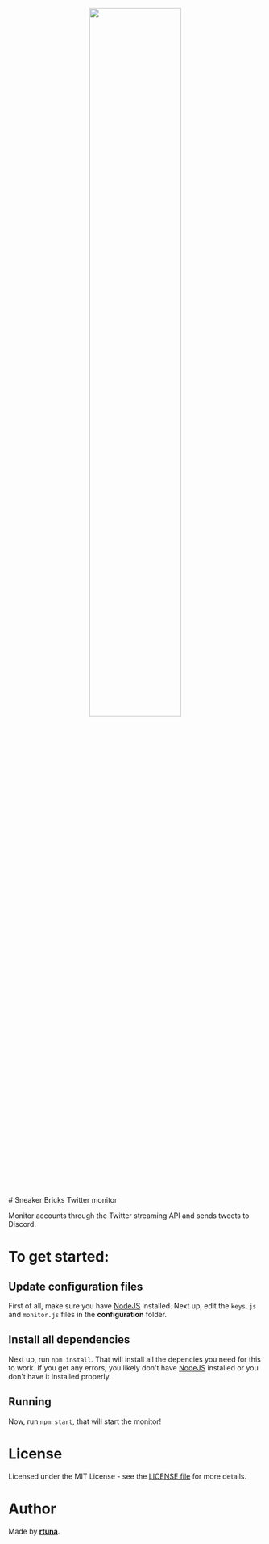 <p align="center"><img width=60% src="https://i.imgur.com/gx7X8Oj.png"></p>
# Sneaker Bricks Twitter monitor

Monitor accounts through the Twitter streaming API and sends tweets to Discord.

# To get started:
## Update configuration files
First of all, make sure you have [NodeJS](https://nodejs.org/) installed.
Next up, edit the `keys.js` and `monitor.js` files in the **configuration** folder.

## Install all dependencies
Next up, run `npm install`. That will install all the depencies you need for this to work. If you get any errors, you likely don't have [NodeJS](https://nodejs.org/) installed or you don't have it installed properly.

## Running
Now, run `npm start`, that will start the monitor!

# License
Licensed under the MIT License - see the [LICENSE file](https://github.com/rtunazzz/Diorerrr/blob/master/LICENSE) for more details.

# Author
Made by **[rtuna](https://twitter.com/rtunazzz)**.